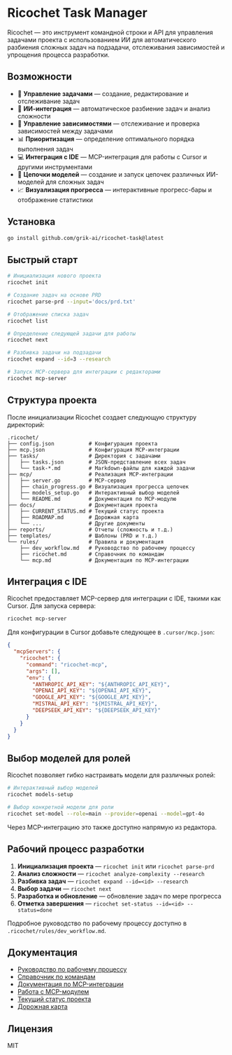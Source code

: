 # Ricochet Task Manager

Ricochet — это инструмент командной строки и API для управления задачами проекта с использованием ИИ для автоматического разбиения сложных задач на подзадачи, отслеживания зависимостей и упрощения процесса разработки.

## Возможности

- 🚀 **Управление задачами** — создание, редактирование и отслеживание задач
- 🧠 **ИИ-интеграция** — автоматическое разбиение задач и анализ сложности
- 🔄 **Управление зависимостями** — отслеживание и проверка зависимостей между задачами
- 📊 **Приоритизация** — определение оптимального порядка выполнения задач
- 💻 **Интеграция с IDE** — MCP-интеграция для работы с Cursor и другими инструментами
- 🔗 **Цепочки моделей** — создание и запуск цепочек различных ИИ-моделей для сложных задач
- 📈 **Визуализация прогресса** — интерактивные прогресс-бары и отображение статистики

## Установка

```bash
go install github.com/grik-ai/ricochet-task@latest
```

## Быстрый старт

```bash
# Инициализация нового проекта
ricochet init

# Создание задач на основе PRD
ricochet parse-prd --input='docs/prd.txt'

# Отображение списка задач
ricochet list

# Определение следующей задачи для работы
ricochet next

# Разбивка задачи на подзадачи
ricochet expand --id=3 --research

# Запуск MCP-сервера для интеграции с редакторами
ricochet mcp-server
```

## Структура проекта

После инициализации Ricochet создает следующую структуру директорий:

```
.ricochet/
├── config.json           # Конфигурация проекта
├── mcp.json              # Конфигурация MCP-интеграции
├── tasks/                # Директория с задачами
│   ├── tasks.json        # JSON-представление всех задач
│   └── task-*.md         # Markdown-файлы для каждой задачи
├── mcp/                  # Реализация MCP-интеграции
│   ├── server.go         # MCP-сервер
│   ├── chain_progress.go # Визуализация прогресса цепочек
│   ├── models_setup.go   # Интерактивный выбор моделей
│   └── README.md         # Документация по MCP-модулю
├── docs/                 # Документация проекта
│   ├── CURRENT_STATUS.md # Текущий статус проекта
│   ├── ROADMAP.md        # Дорожная карта
│   └── ...               # Другие документы
├── reports/              # Отчеты (сложность и т.д.)
├── templates/            # Шаблоны (PRD и т.д.)
└── rules/                # Правила и документация
    ├── dev_workflow.md   # Руководство по рабочему процессу
    ├── ricochet.md       # Справочник по командам
    └── mcp.md            # Документация по MCP-интеграции
```

## Интеграция с IDE

Ricochet предоставляет MCP-сервер для интеграции с IDE, такими как Cursor. Для запуска сервера:

```bash
ricochet mcp-server
```

Для конфигурации в Cursor добавьте следующее в `.cursor/mcp.json`:

```json
{
  "mcpServers": {
    "ricochet": {
      "command": "ricochet-mcp",
      "args": [],
      "env": {
        "ANTHROPIC_API_KEY": "${ANTHROPIC_API_KEY}",
        "OPENAI_API_KEY": "${OPENAI_API_KEY}",
        "GOOGLE_API_KEY": "${GOOGLE_API_KEY}",
        "MISTRAL_API_KEY": "${MISTRAL_API_KEY}",
        "DEEPSEEK_API_KEY": "${DEEPSEEK_API_KEY}"
      }
    }
  }
}
```

## Выбор моделей для ролей

Ricochet позволяет гибко настраивать модели для различных ролей:

```bash
# Интерактивный выбор моделей
ricochet models-setup

# Выбор конкретной модели для роли
ricochet set-model --role=main --provider=openai --model=gpt-4o
```

Через MCP-интеграцию это также доступно напрямую из редактора.

## Рабочий процесс разработки

1. **Инициализация проекта** — `ricochet init` или `ricochet parse-prd`
2. **Анализ сложности** — `ricochet analyze-complexity --research`
3. **Разбивка задач** — `ricochet expand --id=<id> --research`
4. **Выбор задачи** — `ricochet next`
5. **Разработка и обновление** — обновление задач по мере прогресса
6. **Отметка завершения** — `ricochet set-status --id=<id> --status=done`

Подробное руководство по рабочему процессу доступно в `.ricochet/rules/dev_workflow.md`.

## Документация

- [Руководство по рабочему процессу](.ricochet/rules/dev_workflow.md)
- [Справочник по командам](.ricochet/rules/ricochet.md)
- [Документация по MCP-интеграции](.ricochet/rules/mcp.md)
- [Работа с MCP-модулем](.ricochet/mcp/README.md)
- [Текущий статус проекта](.ricochet/docs/CURRENT_STATUS.md)
- [Дорожная карта](.ricochet/docs/ROADMAP.md)

## Лицензия

MIT 